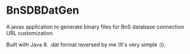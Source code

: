 # BnSDBDatGen
A javax application to generate binary files for BnS database connection URL customization. 

Built with Java 8. .dat format reversed by me (It's very simple :)).
